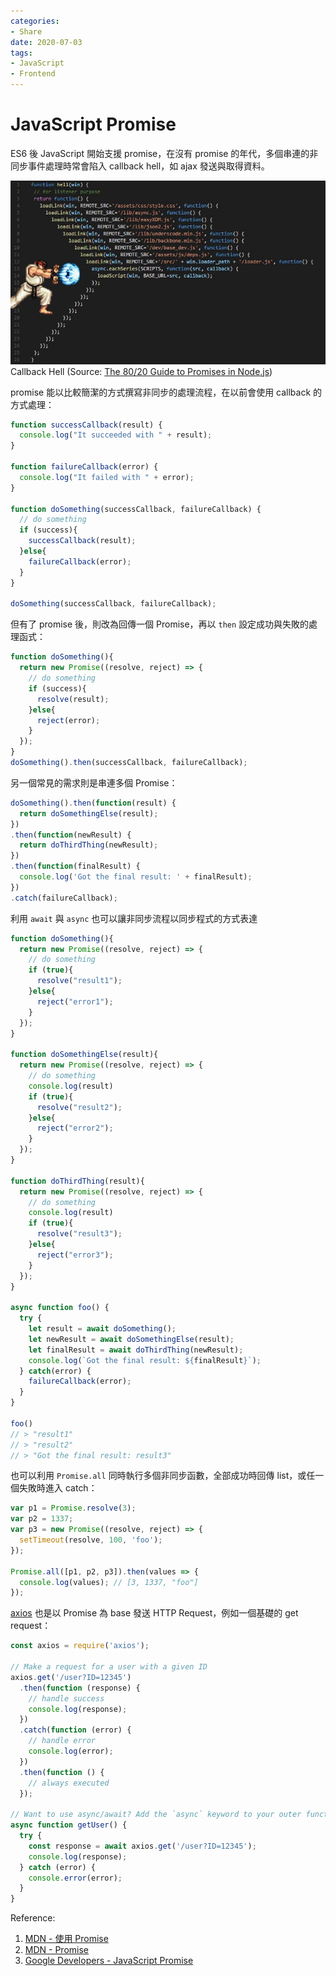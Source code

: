 ```yaml
---
categories:
- Share
date: 2020-07-03
tags:
- JavaScript
- Frontend
---
```


# JavaScript Promise

ES6 後 JavaScript 開始支援 promise，在沒有 promise 的年代，多個串連的非同步事件處理時常會陷入 callback hell，如 ajax 發送與取得資料。

![Callback Hell](../../imgs/2020-07-03-promise/callback_hell.jpeg)
Callback Hell (Source: [The 80/20 Guide to Promises in Node.js](http://thecodebarbarian.com/the-80-20-guide-to-promises-in-node-js.html))

promise 能以比較簡潔的方式撰寫非同步的處理流程，在以前會使用 callback 的方式處理：

```js
function successCallback(result) {
  console.log("It succeeded with " + result);
}

function failureCallback(error) {
  console.log("It failed with " + error);
}

function doSomething(successCallback, failureCallback) {
  // do something
  if (success){
    successCallback(result);
  }else{
    failureCallback(error);
  }
}

doSomething(successCallback, failureCallback);
```

但有了 promise 後，則改為回傳一個 Promise，再以 ```then``` 設定成功與失敗的處理函式：

```js
function doSomething(){
  return new Promise((resolve, reject) => {
    // do something
    if (success){
      resolve(result);
    }else{
      reject(error);
    }
  });
}
doSomething().then(successCallback, failureCallback);
```

另一個常見的需求則是串連多個 Promise：

```js
doSomething().then(function(result) {
  return doSomethingElse(result);
})
.then(function(newResult) {
  return doThirdThing(newResult);
})
.then(function(finalResult) {
  console.log('Got the final result: ' + finalResult);
})
.catch(failureCallback);
```

利用 ```await``` 與 ```async``` 也可以讓非同步流程以同步程式的方式表達

```js
function doSomething(){
  return new Promise((resolve, reject) => {
    // do something
    if (true){
      resolve("result1");
    }else{
      reject("error1");
    }
  });
}

function doSomethingElse(result){
  return new Promise((resolve, reject) => {
    // do something
    console.log(result)
    if (true){
      resolve("result2");
    }else{
      reject("error2");
    }
  });
}

function doThirdThing(result){
  return new Promise((resolve, reject) => {
    // do something
    console.log(result)
    if (true){
      resolve("result3");
    }else{
      reject("error3");
    }
  });
}

async function foo() {
  try {
    let result = await doSomething();
    let newResult = await doSomethingElse(result);
    let finalResult = await doThirdThing(newResult);
    console.log(`Got the final result: ${finalResult}`);
  } catch(error) {
    failureCallback(error);
  }
}

foo()
// > "result1"
// > "result2"
// > "Got the final result: result3"

```

也可以利用 ```Promise.all``` 同時執行多個非同步函數，全部成功時回傳 list，或任一個失敗時進入 catch：

```js
var p1 = Promise.resolve(3);
var p2 = 1337;
var p3 = new Promise((resolve, reject) => {
  setTimeout(resolve, 100, 'foo');
});

Promise.all([p1, p2, p3]).then(values => {
  console.log(values); // [3, 1337, "foo"]
});
```

[axios](https://github.com/axios/axios) 也是以 Promise 為 base 發送 HTTP Request，例如一個基礎的 get request：

```js
const axios = require('axios');

// Make a request for a user with a given ID
axios.get('/user?ID=12345')
  .then(function (response) {
    // handle success
    console.log(response);
  })
  .catch(function (error) {
    // handle error
    console.log(error);
  })
  .then(function () {
    // always executed
  });

// Want to use async/await? Add the `async` keyword to your outer function/method.
async function getUser() {
  try {
    const response = await axios.get('/user?ID=12345');
    console.log(response);
  } catch (error) {
    console.error(error);
  }
}
```

Reference:

1. [MDN - 使用 Promise](https://developer.mozilla.org/zh-TW/docs/Web/JavaScript/Guide/Using_promises)
2. [MDN - Promise](https://developer.mozilla.org/zh-TW/docs/Web/JavaScript/Reference/Global_Objects/Promise)
3. [Google Developers - JavaScript Promise](https://developers.google.com/web/fundamentals/primers/promises?hl=zh-tw)
